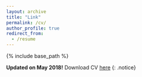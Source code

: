 ```yaml
---
layout: archive
title: "Link"
permalink: /cv/
author_profile: true
redirect_from:
  - /resume
---
```


{% include base_path %}



**Updated on May 2018!** Download CV [here](http://academicpages.github.io/files/Anup_Deshmukh_2p.pdf)
{: .notice}
